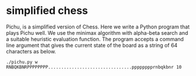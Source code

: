 # simplified chess
Pichu, is a  simplified version of Chess. Here we write a Python program that plays Pichu well. 
We use the minimax algorithm with alpha-beta search and a suitable heuristic evaluation function. The program accepts a command line argument
that gives the current state of the board as a string of 64 characters as below.
```
./pichu.py w RNBQKBNRPPPPPPPP................................pppppppprnbqkbnr 10
```
